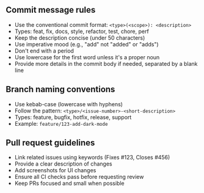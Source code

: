## Commit message rules
- Use the conventional commit format: `<type>(<scope>): <description>`
- Types: feat, fix, docs, style, refactor, test, chore, perf
- Keep the description concise (under 50 characters)
- Use imperative mood (e.g., "add" not "added" or "adds")
- Don't end with a period
- Use lowercase for the first word unless it's a proper noun
- Provide more details in the commit body if needed, separated by a blank line

## Branch naming conventions
- Use kebab-case (lowercase with hyphens)
- Follow the pattern: `<type>/<issue-number>-<short-description>`
- Types: feature, bugfix, hotfix, release, support
- Example: `feature/123-add-dark-mode`

## Pull request guidelines
- Link related issues using keywords (Fixes #123, Closes #456)
- Provide a clear description of changes
- Add screenshots for UI changes
- Ensure all CI checks pass before requesting review
- Keep PRs focused and small when possible